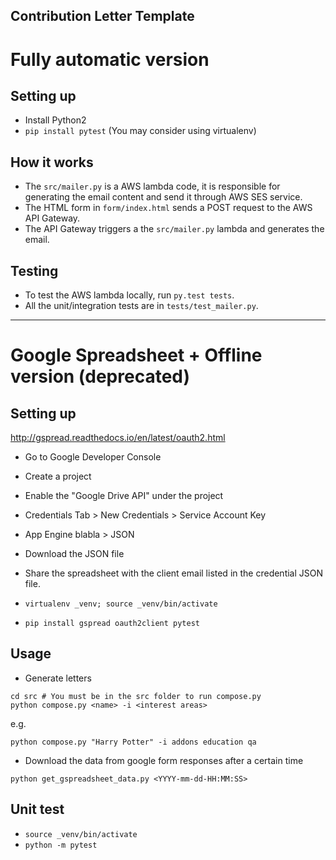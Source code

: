 Contribution Letter Template
----------------------------------

# Fully automatic version
## Setting up
* Install Python2
* `pip install pytest` (You may consider using virtualenv)

## How it works
* The `src/mailer.py` is a AWS lambda code, it is responsible for generating the email content and send it through AWS SES service.
* The HTML form in `form/index.html` sends a POST request to the AWS API Gateway.
* The API Gateway triggers a the `src/mailer.py` lambda and generates the email.

## Testing
* To test the AWS lambda locally, run `py.test tests`.
* All the unit/integration tests are in `tests/test_mailer.py`.

-----

# Google Spreadsheet + Offline version (deprecated)
## Setting up

http://gspread.readthedocs.io/en/latest/oauth2.html
* Go to Google Developer Console
* Create a project
* Enable the "Google Drive API" under the project
* Credentials Tab > New Credentials > Service Account Key
* App Engine blabla > JSON
* Download the JSON file
* Share the spreadsheet with the client email listed in the credential JSON file.

* `virtualenv _venv; source _venv/bin/activate`
* `pip install gspread oauth2client pytest`

## Usage

* Generate letters
```
cd src # You must be in the src folder to run compose.py
python compose.py <name> -i <interest areas>
```

e.g. 

```
python compose.py "Harry Potter" -i addons education qa
```

* Download the data from google form responses after a certain time

```
python get_gspreadsheet_data.py <YYYY-mm-dd-HH:MM:SS>
```

## Unit test
* `source _venv/bin/activate`
* `python -m pytest`

